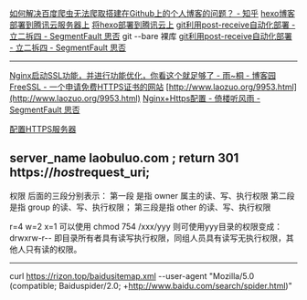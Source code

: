 [如何解决百度爬虫无法爬取搭建在Github上的个人博客的问题？ - 知乎](https://www.zhihu.com/question/30898326)
[hexo博客部署到腾讯云服务器上](http://www.fogsail.net/2018/02/22/20180222/)
[将hexo部署到腾讯云上](http://www.qiuqingyu.cn/2017/03/23/%E5%B0%86hexo%E9%83%A8%E7%BD%B2%E5%88%B0%E8%85%BE%E8%AE%AF%E4%BA%91%E4%B8%8A/)
[git利用post-receive自动化部署 - 立二拆四 - SegmentFault 思否](https://segmentfault.com/a/1190000010185734)
git --bare 裸库 [git利用post-receive自动化部署 - 立二拆四 - SegmentFault 思否](https://segmentfault.com/a/1190000010185734)

---
[Nginx启动SSL功能，并进行功能优化，你看这个就足够了 - 雨~桐 - 博客园](https://www.cnblogs.com/piscesLoveCc/p/6120875.html)
[FreeSSL - 一个申请免费HTTPS证书的网站](https://freessl.org/)
[http://www.laozuo.org/9953.html](http://www.laozuo.org/9953.html)
[Nginx+Https配置 - 倚楼听风雨 - SegmentFault 思否](https://segmentfault.com/a/1190000004976222)

[配置HTTPS服务器](http://tengine.taobao.org/nginx_docs/cn/docs/http/configuring_https_servers.html)


server_name laobuluo.com ;
return 301 https://$host$request_uri;
---
权限
后面的三段分别表示：
第一段 是指 owner 属主的读、写、执行权限
第二段是指 group 的读、写、执行权限；
第三段是指 other 的读、写、执行权限
 
r=4 w=2 x=1
可以使用  chmod 754 /xxx/yyy
则可使用yyy目录的权限变成：
drwxrw-r--
即目录所有者具有读写执行权限，同组人员具有读写无执行权限，其他人只有读的权限。


---
curl https://rizon.top/baidusitemap.xml --user-agent "Mozilla/5.0 (compatible; Baiduspider/2.0; +http://www.baidu.com/search/spider.html)"